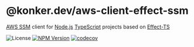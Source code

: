 # @konker.dev/aws-client-effect-ssm

[AWS SSM](https://docs.aws.amazon.com/systems-manager/) client for [Node.js](https://nodejs.org/) [TypeScript](https://www.typescriptlang.org/) projects based on [Effect-TS](https://www.effect.website/)

![License](https://img.shields.io/github/license/konker/konker.dev)
[![NPM Version](https://img.shields.io/npm/v/%40konker.dev%2Faws-client-effect-ssm)](https://www.npmjs.com/package/@konker.dev/aws-client-effect-ssm)
[![codecov](https://codecov.io/gh/konker/konker.dev/graph/badge.svg?token=G0CMXHW679&flag=@konker.dev/aws-client-effect-ssm)](https://codecov.io/gh/konker/konker.dev?flags[0]=@konker.dev/aws-client-effect-ssm)
